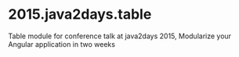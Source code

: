 # 2015.java2days.table
Table module for conference talk at java2days 2015, Modularize your Angular application in two weeks
